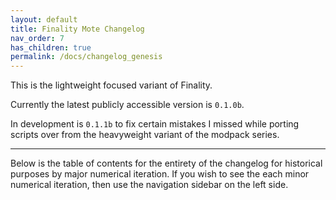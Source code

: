 ```yaml
---
layout: default
title: Finality Mote Changelog
nav_order: 7
has_children: true
permalink: /docs/changelog_genesis
---
```

This is the lightweight focused variant of Finality.

Currently the latest publicly accessible version is `0.1.0b`.

In development is `0.1.1b` to fix certain mistakes I missed while porting scripts over from the heavyweight variant of the modpack series.

---

Below is the table of contents for the entirety of the changelog for historical purposes by major numerical iteration. If you wish to see the each minor numerical iteration, then use the navigation sidebar on the left side.